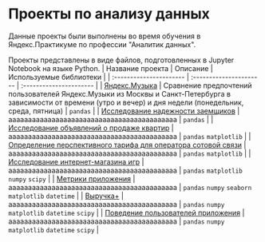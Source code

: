# Проекты по анализу данных

Данные проекты были выполнены во время обучения в Яндекс.Практикуме по профессии "Аналитик данных".

Проекты представлены в виде файлов, подготовленных в Jupyter Notebook на языке Python.
| Название проекта | Описание | Используемые библиотеки | 
| :---------------------- | :---------------------- | :---------------------- |
| [Яндекс.Музыка](Yandex_credits) | Сравнение предпочтений пользователей Яндекс.Музыки из Москвы и Санкт-Петербурга в зависимости от времени (утро и вечер) и дня недели (понедельник, среда, пятница) | ```pandas``` |
| [Исследование надежности заемщиков](Yandex_credits) | ааааааааааааааааааааааааааааааааааааааааааа | ```pandas``` |
| [Исследование объявлений о продаже квартир](ааааааа) | ааааааааааааааааааааааааааааааааааааааааааа | ```pandas``` ```matplotlib``` |
| [Определение перспективного тарифа для оператора сотовой связи](ааааааа) | ааааааааааааааааааааааааааааааааааааааааааа | ```pandas``` ```matplotlib``` |
| [Исследование интернет-магазина игр](ааааааа) | ааааааааааааааааааааааааааааааааааааааааааа | ```pandas``` ```matplotlib``` ```numpy``` ```scipy``` |
| [Метрики приложения](ааааааа) | ааааааааааааааааааааааааааааааааааааааааааа | ```pandas``` ```numpy``` ```seaborn``` ```matplotlib``` ```datetime``` |
| [Выручка+](ааааааа) | ааааааааааааааааааааааааааааааааааааааааааа  | ```pandas``` ```numpy``` ```matplotlib``` ```datetime``` ```scipy``` |
| [Поведение пользователей приложения](ааааааа) | ааааааааааааааааааааааааааааааааааааааааааа | ```pandas``` ```numpy``` ```matplotlib``` ```datetime``` ```scipy``` |
